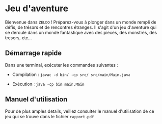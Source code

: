 # Jeu d'aventure
Bienvenue dans `ZELDO` ! Préparez-vous à plonger dans un monde rempli de défis, de trésors et de rencontres
étranges. Il s'agit d'un jeu d'aventure qui se deroule dans un monde fantastique avec des pieces, des monstres, des tresors, etc...

## Démarrage rapide
Dans une terminal, exécuter les commandes suivantes :

- Compilation : `javac -d bin/ -cp src/ src/main/Main.java`

- Exécution : `java -cp bin main.Main`


## Manuel d'utilisation
Pour de plus amples details, veillez consulter le manuel d'utilisation de ce jeu qui se trouve dans le fichier `rapport.pdf`